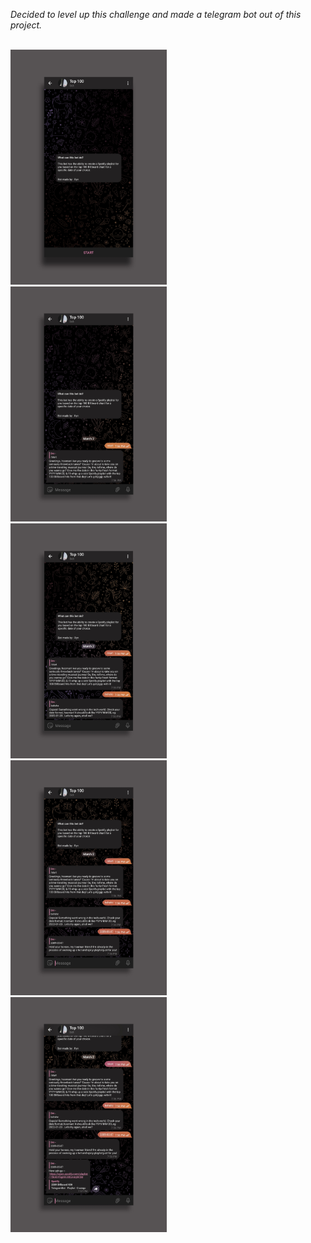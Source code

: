 <em>Decided to level up this challenge and made a telegram bot out of this project.</em>

<br>
<img src="images/5.jpg" width=250>
<br>
<img src="images/4.jpg" width=250>
<br>
<img src="images/3.jpg" width=250>
<br>
<img src="images/2.jpg" width=250>
<br>
<img src="images/1.jpg" width=250>
